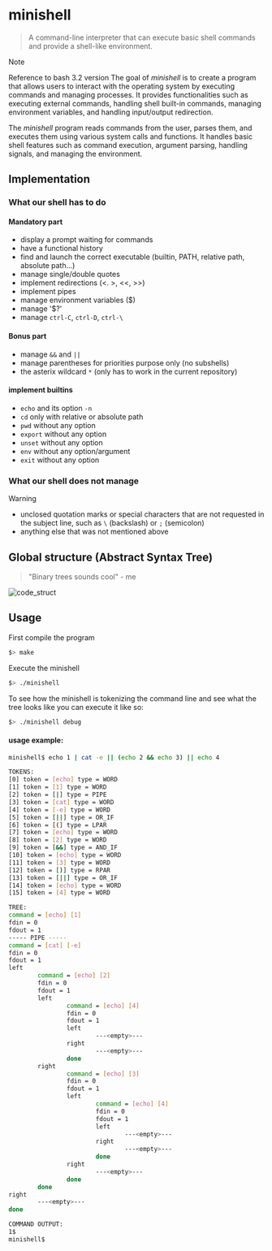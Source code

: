 # minishell
> A command-line interpreter that can execute basic shell commands and provide a shell-like environment.

> [!NOTE]
> Reference to bash 3.2 version
The goal of *minishell* is to create a program that allows users to interact with the operating system by executing commands and managing processes. It provides functionalities such as executing external commands, handling shell built-in commands, managing environment variables, and handling input/output redirection.

The *minishell* program reads commands from the user, parses them, and executes them using various system calls and functions. It handles basic shell features such as command execution, argument parsing, handling signals, and managing the environment.

## Implementation

### What our shell has to do
#### Mandatory part
- display a prompt waiting for commands
- have a functional history
- find and launch the correct executable (builtin, PATH, relative path, absolute path...)
- manage single/double quotes
- implement redirections (<. >, <<, >>)
- implement pipes
- manage environment variables ($)
- manage '$?'
- manage `ctrl-C`, `ctrl-D`, `ctrl-\`
#### Bonus part
- manage `&&` and `||`
- manage parentheses for priorities purpose only (no subshells)
- the asterix wildcard `*` (only has to work in the current repository)

#### implement builtins
- `echo` and its option `-n`
- `cd` only with relative or absolute path
- `pwd` without any option
- `export` without any option
- `unset` without any option
- `env` without any option/argument
- `exit` without any option

### What our shell does not manage
> [!WARNING]
> - unclosed quotation marks or special characters that are not requested in the subject line, such as `\` (backslash) or `;` (semicolon)
> - anything else that was not mentioned above

## Global structure (Abstract Syntax Tree)
> "Binary trees sounds cool" - me

![code_struct](https://github.com/hanmpark/minishell/blob/main/minishell_glob_struct.png)

## Usage

First compile the program
```bash
$> make
```
Execute the minishell
```bash
$> ./minishell
```
To see how the minishell is tokenizing the command line and see what the tree looks like you can execute it like so:
```bash
$> ./minishell debug
```
#### usage example:
```bash
minishell$ echo 1 | cat -e || (echo 2 && echo 3) || echo 4 

TOKENS:
[0] token = [echo] type = WORD
[1] token = [1] type = WORD
[2] token = [|] type = PIPE
[3] token = [cat] type = WORD
[4] token = [-e] type = WORD
[5] token = [||] type = OR_IF
[6] token = [(] type = LPAR
[7] token = [echo] type = WORD
[8] token = [2] type = WORD
[9] token = [&&] type = AND_IF
[10] token = [echo] type = WORD
[11] token = [3] type = WORD
[12] token = [)] type = RPAR
[13] token = [||] type = OR_IF
[14] token = [echo] type = WORD
[15] token = [4] type = WORD

TREE:
command = [echo] [1] 
fdin = 0
fdout = 1
----- PIPE -----
command = [cat] [-e] 
fdin = 0
fdout = 1
left
        command = [echo] [2] 
        fdin = 0
        fdout = 1
        left
                command = [echo] [4] 
                fdin = 0
                fdout = 1
                left
                        ---<empty>---
                right
                        ---<empty>---
                done
        right
                command = [echo] [3] 
                fdin = 0
                fdout = 1
                left
                        command = [echo] [4] 
                        fdin = 0
                        fdout = 1
                        left
                                ---<empty>---
                        right
                                ---<empty>---
                        done
                right
                        ---<empty>---
                done
        done
right
        ---<empty>---
done

COMMAND OUTPUT:
1$
minishell$ 
```
